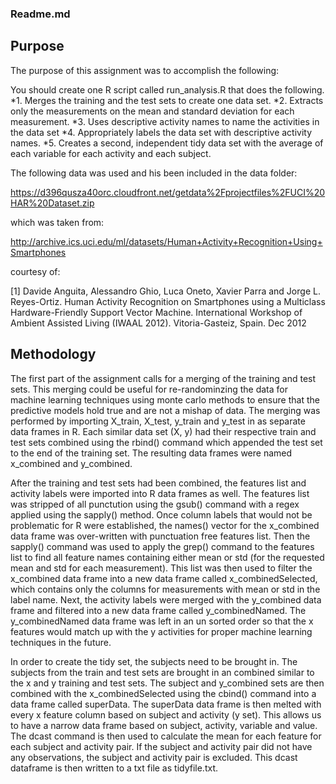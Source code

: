 ### Readme.md

## Purpose
The purpose of this assignment was to accomplish the following:

You should create one R script called run_analysis.R that does the following. 
*1. Merges the training and the test sets to create one data set.
*2. Extracts only the measurements on the mean and standard deviation for each measurement. 
*3. Uses descriptive activity names to name the activities in the data set
*4. Appropriately labels the data set with descriptive activity names. 
*5. Creates a second, independent tidy data set with the average of each variable for each activity and each subject. 

The following data was used and his been included in the data folder:

https://d396qusza40orc.cloudfront.net/getdata%2Fprojectfiles%2FUCI%20HAR%20Dataset.zip 

which was taken from:

http://archive.ics.uci.edu/ml/datasets/Human+Activity+Recognition+Using+Smartphones 

courtesy of:

[1] Davide Anguita, Alessandro Ghio, Luca Oneto, Xavier Parra and Jorge L. Reyes-Ortiz. Human Activity Recognition on Smartphones using a Multiclass Hardware-Friendly Support Vector Machine. International Workshop of Ambient Assisted Living (IWAAL 2012). Vitoria-Gasteiz, Spain. Dec 2012

## Methodology
The first part of the assignment calls for a merging of the training and test sets.  This merging could be useful for re-randominzing the data for machine learning techniques using monte carlo methods to ensure that the predictive models hold true and are not a mishap of data.  The merging was performed by importing X_train, X_test, y_train and y_test in as separate data frames in R.  Each similar data set (X, y) had their respective train and test sets combined using the rbind() command which appended the test set to the end of the training set.  The resulting data frames were named x_combined and y_combined.

After the training and test sets had been combined, the features list and activity labels were imported into R data frames as well.  The features list was stripped of all punctution using the gsub() command with a regex applied using the sapply() method.  Once column labels that would not be problematic for R were established, the names() vector for the x_combined data frame was over-written with punctuation free features list.  Then the sapply() command was used to apply the grep() command to the features list to find all feature names containing either mean or std (for the requested mean and std for each measurement).  This list was then used to filter the x_combined data frame into a new data frame called x_combinedSelected, which contains only the columns for measurements with mean or std in the label name.  Next, the activity labels were merged with the y_combined data frame and filtered into a new data frame called y_combinedNamed.  The y_combinedNamed data frame was left in an un sorted order so that the x features would match up with the y activities for proper machine learning techniques in the future.  

In order to create the tidy set, the subjects need to be brought in.  The subjects from the train and test sets are brought in an combined similar to the x and y training and test sets.  The subject and y_combined sets are then combined with the x_combinedSelected using the cbind() command into a data frame called superData.  The superData data frame is then melted with every x feature column based on subject and activity (y set).  This allows us to have a narrow data frame based on subject, activity, variable and value.  The dcast command is then used to calculate the mean for each feature for each subject and activity pair.  If the subject and activity pair did not have any observations, the subject and activity pair is excluded.  This dcast dataframe is then written to a txt file as tidyfile.txt.
